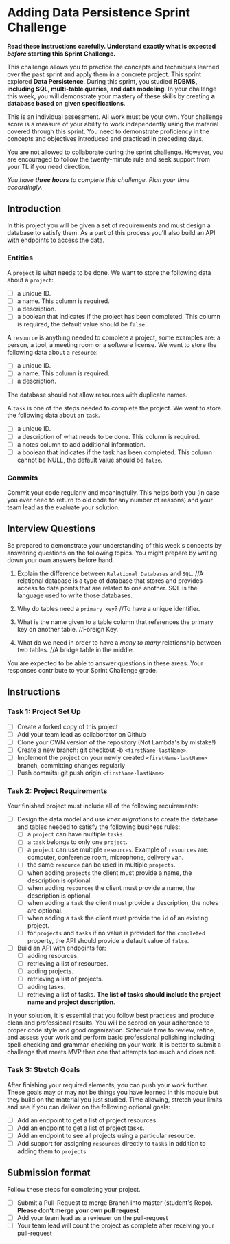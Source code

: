 # Adding Data Persistence Sprint Challenge

**Read these instructions carefully. Understand exactly what is expected _before_ starting this Sprint Challenge.**

This challenge allows you to practice the concepts and techniques learned over the past sprint and apply them in a concrete project. This sprint explored **Data Persistence**. During this sprint, you studied **RDBMS, including SQL, multi-table queries, and data modeling**. In your challenge this week, you will demonstrate your mastery of these skills by creating **a database based on given specifications**.

This is an individual assessment. All work must be your own. Your challenge score is a measure of your ability to work independently using the material covered through this sprint. You need to demonstrate proficiency in the concepts and objectives introduced and practiced in preceding days.

You are not allowed to collaborate during the sprint challenge. However, you are encouraged to follow the twenty-minute rule and seek support from your TL if you need direction.

_You have **three hours** to complete this challenge. Plan your time accordingly._

## Introduction

In this project you will be given a set of requirements and must design a database to satisfy them. As a part of this process you'll also build an API with endpoints to access the data.

### Entities

A `project` is what needs to be done. We want to store the following data about a `project`:

-   [ ] a unique ID.
-   [ ] a name. This column is required.
-   [ ] a description.
-   [ ] a boolean that indicates if the project has been completed. This column is required, the default value should be `false`.

A `resource` is anything needed to complete a project, some examples are: a person, a tool, a meeting room or a software license. We want to store the following data about a `resource`:

-   [ ] a unique ID.
-   [ ] a name. This column is required.
-   [ ] a description.

The database should not allow resources with duplicate names.

A `task` is one of the steps needed to complete the project. We want to store the following data about an `task`.

-   [ ] a unique ID.
-   [ ] a description of what needs to be done. This column is required.
-   [ ] a notes column to add additional information.
-   [ ] a boolean that indicates if the task has been completed. This column cannot be NULL, the default value should be `false`.

### Commits

Commit your code regularly and meaningfully. This helps both you (in case you ever need to return to old code for any number of reasons) and your team lead as the evaluate your solution.

## Interview Questions

Be prepared to demonstrate your understanding of this week's concepts by answering questions on the following topics. You might prepare by writing down your own answers before hand.

1. Explain the difference between `Relational Databases` and `SQL`.
//A relational database is a type of database that stores and provides access to data points that are related to one another. SQL is the language used to write those databases.

2. Why do tables need a `primary key`?
//To have a unique identifier.

3. What is the name given to a table column that references the primary key on another table.
//Foreign Key.

4. What do we need in order to have a _many to many_ relationship between two tables.
//A bridge table in the middle.

You are expected to be able to answer questions in these areas. Your responses contribute to your Sprint Challenge grade.

## Instructions

### Task 1: Project Set Up

-   [ ] Create a forked copy of this project
-   [ ] Add your team lead as collaborator on Github
-   [ ] Clone your OWN version of the repository (Not Lambda's by mistake!)
-   [ ] Create a new branch: git checkout -b `<firstName-lastName>`.
-   [ ] Implement the project on your newly created `<firstName-lastName>` branch, committing changes regularly
-   [ ] Push commits: git push origin `<firstName-lastName>`

### Task 2: Project Requirements

Your finished project must include all of the following requirements:

-   [ ] Design the data model and use _knex migrations_ to create the database and tables needed to satisfy the following business rules:
    -   [ ] a `project` can have multiple `tasks`.
    -   [ ] a `task` belongs to only one `project`.
    -   [ ] a `project` can use multiple `resources`. Example of `resources` are: computer, conference room, microphone, delivery van.
    -   [ ] the same `resource` can be used in multiple `projects`.
    -   [ ] when adding `projects` the client must provide a name, the description is optional.
    -   [ ] when adding `resources` the client must provide a name, the description is optional.
    -   [ ] when adding a `task` the client must provide a description, the notes are optional.
    -   [ ] when adding a `task` the client must provide the `id` of an existing project.
    -   [ ] for `projects` and `tasks` if no value is provided for the `completed` property, the API should provide a default value of `false`.
-   [ ] Build an API with endpoints for:
    -   [ ] adding resources.
    -   [ ] retrieving a list of resources.
    -   [ ] adding projects.
    -   [ ] retrieving a list of projects.
    -   [ ] adding tasks.
    -   [ ] retrieving a list of tasks. **The list of tasks should include the project name and project description**.

In your solution, it is essential that you follow best practices and produce clean and professional results. You will be scored on your adherence to proper code style and good organization. Schedule time to review, refine, and assess your work and perform basic professional polishing including spell-checking and grammar-checking on your work. It is better to submit a challenge that meets MVP than one that attempts too much and does not.

### Task 3: Stretch Goals

After finishing your required elements, you can push your work further. These goals may or may not be things you have learned in this module but they build on the material you just studied. Time allowing, stretch your limits and see if you can deliver on the following optional goals:

-   [ ] Add an endpoint to get a list of project resources.
-   [ ] Add an endpoint to get a list of project tasks.
-   [ ] Add an endpoint to see all projects using a particular resource.
-   [ ] Add support for assigning `resources` directly to `tasks` in addition to adding them to `projects`

## Submission format

Follow these steps for completing your project.

-   [ ] Submit a Pull-Request to merge <firstName-lastName> Branch into master (student's Repo). **Please don't merge your own pull request**
-   [ ] Add your team lead as a reviewer on the pull-request
-   [ ] Your team lead will count the project as complete after receiving your pull-request
